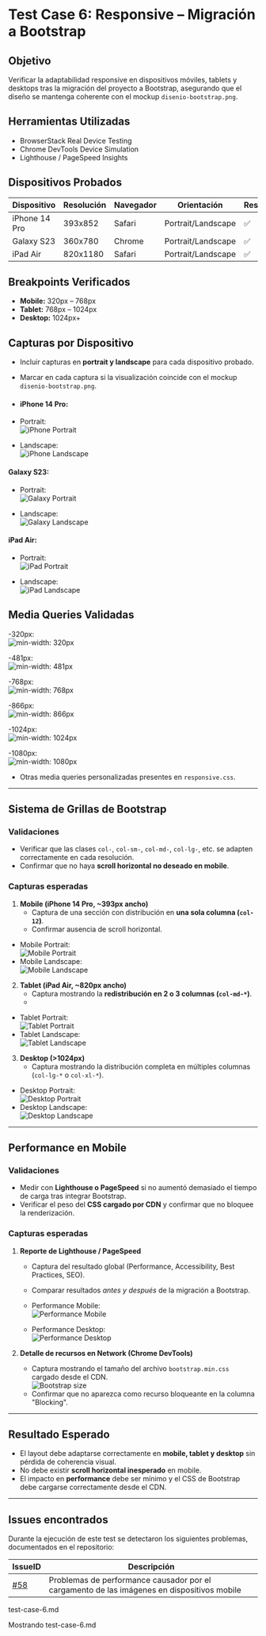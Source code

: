 
# Test Case 6: Responsive – Migración a Bootstrap

## Objetivo
Verificar la adaptabilidad responsive en dispositivos móviles, tablets y desktops tras la migración del proyecto a Bootstrap, asegurando que el diseño se mantenga coherente con el mockup `disenio-bootstrap.png`.

## Herramientas Utilizadas
- BrowserStack Real Device Testing
- Chrome DevTools Device Simulation
- Lighthouse / PageSpeed Insights

## Dispositivos Probados
| Dispositivo   | Resolución | Navegador | Orientación         | Resultado |
|---------------|------------|-----------|---------------------|-----------|
| iPhone 14 Pro | 393x852    | Safari    | Portrait/Landscape  | ✅ |
| Galaxy S23    | 360x780    | Chrome    | Portrait/Landscape  | ✅ |
| iPad Air      | 820x1180   | Safari    | Portrait/Landscape  | ✅ |

## Breakpoints Verificados
- **Mobile:** 320px – 768px  
- **Tablet:** 768px – 1024px  
- **Desktop:** 1024px+  

## Capturas por Dispositivo
- Incluir capturas en **portrait y landscape** para cada dispositivo probado.  
- Marcar en cada captura si la visualización coincide con el mockup `disenio-bootstrap.png`.

- #### iPhone 14 Pro:  
- Portrait:  
  ![iPhone Portrait](../screenshots/t6-iphone-14-pro-portrait.png)  
  
- Landscape:    
  ![iPhone Landscape](../screenshots/t6-iphone-14-pro-landscape.png)  

#### Galaxy S23:  
- Portrait:  
  ![Galaxy Portrait](../screenshots/t6-galaxy-s23-portrait.png)  
  
- Landscape:  
  ![Galaxy Landscape](../screenshots/t6-galaxy-s23-landscape.png)  

#### iPad Air:  
- Portrait:  
  ![iPad Portrait](../screenshots/t6-ipad-air-portrait.png)  

- Landscape:  
  ![iPad Landscape](../screenshots/t6-ipad-air-landscape.png)  

  
## Media Queries Validadas
  -320px:  
  ![min-width: 320px](../screenshots/t6-media-querie-320px.png)  
  
  -481px:  
  ![min-width: 481px](../screenshots/t6-media-querie-481px.png)  
  
  -768px:  
  ![min-width: 768px](../screenshots/t6-media-querie-768px.png)  
  
  -866px:  
  ![min-width: 866px](../screenshots/t6-media-querie-866px.png) 
  
  -1024px:  
  ![min-width: 1024px](../screenshots/t6-media-querie-1024px.png)  
  
  -1080px:  
  ![min-width: 1080px](../screenshots/t6-media-querie-1080px.png)    
 
- Otras media queries personalizadas presentes en `responsive.css`.  

---

## Sistema de Grillas de Bootstrap
### Validaciones
- Verificar que las clases `col-`, `col-sm-`, `col-md-`, `col-lg-`, etc. se adapten correctamente en cada resolución.  
- Confirmar que no haya **scroll horizontal no deseado en mobile**.  

### Capturas esperadas
1. **Mobile (iPhone 14 Pro, ~393px ancho)**  
   - Captura de una sección con distribución en **una sola columna (`col-12`)**.  
   - Confirmar ausencia de scroll horizontal.  
- Mobile Portrait:  
  ![Mobile Portrait](../screenshots/t6-iphone-14-pro-portrait-vet.png)  
- Mobile Landscape:  
  ![Mobile Landscape](../screenshots/t6-iphone-14-pro-landscape-hor.png)  
  
2. **Tablet (iPad Air, ~820px ancho)**  
   - Captura mostrando la **redistribución en 2 o 3 columnas (`col-md-*`)**.
   - 
- Tablet Portrait:  
  ![Tablet Portrait](../screenshots/t6-ipad-air-portrait-vet.png)  
- Tablet Landscape:  
  ![Tablet Landscape](../screenshots/t6-ipad-air-landscape-hor.png)  
  
3. **Desktop (>1024px)**  
   - Captura mostrando la distribución completa en múltiples columnas (`col-lg-*` o `col-xl-*`).  

- Desktop Portrait:  
  ![Desktop Portrait](../screenshots/t6-desktop-portrait-vet.png)  
- Desktop Landscape:  
  ![Desktop Landscape](../screenshots/t6-desktop-landscape-hor.png)  


---

## Performance en Mobile
### Validaciones
- Medir con **Lighthouse o PageSpeed** si no aumentó demasiado el tiempo de carga tras integrar Bootstrap.  
- Verificar el peso del **CSS cargado por CDN** y confirmar que no bloquee la renderización.  

### Capturas esperadas
1. **Reporte de Lighthouse / PageSpeed**  
   - Captura del resultado global (Performance, Accessibility, Best Practices, SEO).
   - Comparar resultados *antes y después* de la migración a Bootstrap.
     
   - Performance Mobile:  
     ![Performance Mobile](../screenshots/t6-mobile-performance.png)

   - Performance Desktop:  
   ![Performance Desktop](../screenshots/t6-desktop-performance.png)

2. **Detalle de recursos en Network (Chrome DevTools)**  
   - Captura mostrando el tamaño del archivo `bootstrap.min.css` cargado desde el CDN.  
     ![Bootstrap size](../screenshots/t6-boots-size.png)  
   - Confirmar que no aparezca como recurso bloqueante en la columna "Blocking".  

---

## Resultado Esperado
- El layout debe adaptarse correctamente en **mobile, tablet y desktop** sin pérdida de coherencia visual.  
- No debe existir **scroll horizontal inesperado** en mobile.  
- El impacto en **performance** debe ser mínimo y el CSS de Bootstrap debe cargarse correctamente desde el CDN.

----
## Issues encontrados
Durante la ejecución de este test se detectaron los siguientes problemas, documentados en el repositorio:  

| IssueID | Descripción 
|----|-------------|
| [#58](https://github.com/Thallys8/turismo-buenos-aires/issues/58) | Problemas de performance causador por el cargamento de las imágenes en dispositivos mobile |
test-case-6.md

Mostrando test-case-6.md
